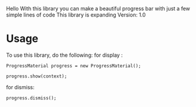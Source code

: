 Hello
With this library you can make a beautiful progress bar with just a few simple lines of code
This library is expanding
Version: 1.0

<h1>Usage</h1>


To use this library, do the following:
for display :

`ProgressMaterial progress = new ProgressMaterial();`

`progress.show(context);`

for dismiss:

`progress.dismiss();`
